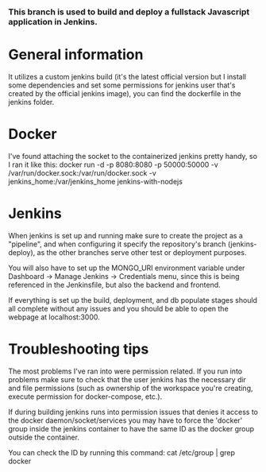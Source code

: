 ### This branch is used to build and deploy a fullstack Javascript application in Jenkins.

# General information

It utilizes a custom jenkins build (it's the latest official version but I install some dependencies and set some permissions for jenkins user that's created by the official jenkins image), you can find the dockerfile in the jenkins folder.


# Docker

I've found attaching the socket to the containerized jenkins pretty handy, so I ran it like this: docker run -d -p 8080:8080 -p 50000:50000 -v /var/run/docker.sock:/var/run/docker.sock -v jenkins_home:/var/jenkins_home jenkins-with-nodejs


# Jenkins 

When jenkins is set up and running make sure to create the project as a "pipeline", and when configuring it specify the repository's branch (jenkins-deploy), as the other branches serve other test or deployment purposes.

You will also have to set up the MONGO_URI environment variable under Dashboard -> Manage Jenkins -> Credentials menu, since this is being referenced in the Jenkinsfile, but also the backend and frontend.

If everything is set up the build, deployment, and db populate stages should all complete without any issues and you should be able to open the webpage at localhost:3000.


# Troubleshooting tips

The most problems I've ran into were permission related. If you run into problems make sure to check that the user jenkins has the necessary dir and file permissions (such as ownership of the workspace you're creating, execute permission for docker-compose, etc.).

If during building jenkins runs into permission issues that denies it access to the docker daemon/socket/services you may have to force the 'docker' group inside the jenkins container to have the same ID as the docker group outside the container.

You can check the ID by running this command: cat /etc/group | grep docker
